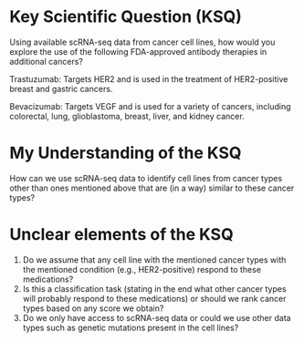 # Key Scientific Question (KSQ)

Using available scRNA-seq data from cancer cell lines, how would you explore the use of the following FDA-approved antibody therapies in additional cancers?

Trastuzumab: Targets HER2 and is used in the treatment of HER2-positive breast and gastric cancers.

Bevacizumab: Targets VEGF and is used for a variety of cancers, including colorectal, lung, glioblastoma, breast, liver, and kidney cancer.

# My Understanding of the KSQ

How can we use scRNA-seq data to identify cell lines from cancer types other than ones mentioned above that are (in a way) similar to these cancer types?

# Unclear elements of the KSQ

1) Do we assume that any cell line with the mentioned cancer types with the mentioned condition (e.g., HER2-positive) respond to these medications?
2) Is this a classification task (stating in the end what other cancer types will probably respond to these medications) or should we rank cancer types based on any score we obtain?
3) Do we only have access to scRNA-seq data or could we use other data types such as genetic mutations present in the cell lines?



